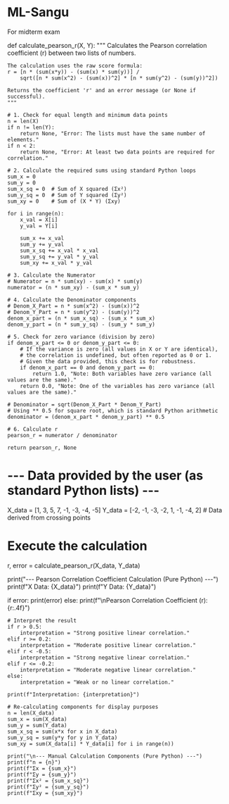 # ML-Sangu
For midterm exam


def calculate_pearson_r(X, Y):
    """
    Calculates the Pearson correlation coefficient (r) between two lists of numbers.

    The calculation uses the raw score formula:
    r = [n * (sum(x*y)) - (sum(x) * sum(y))] /
        sqrt([n * sum(x^2) - (sum(x))^2] * [n * sum(y^2) - (sum(y))^2])
    
    Returns the coefficient 'r' and an error message (or None if successful).
    """
    
    # 1. Check for equal length and minimum data points
    n = len(X)
    if n != len(Y):
        return None, "Error: The lists must have the same number of elements."
    if n < 2:
        return None, "Error: At least two data points are required for correlation."

    # 2. Calculate the required sums using standard Python loops
    sum_x = 0
    sum_y = 0
    sum_x_sq = 0  # Sum of X squared (Σx²)
    sum_y_sq = 0  # Sum of Y squared (Σy²)
    sum_xy = 0    # Sum of (X * Y) (Σxy)

    for i in range(n):
        x_val = X[i]
        y_val = Y[i]

        sum_x += x_val
        sum_y += y_val
        sum_x_sq += x_val * x_val
        sum_y_sq += y_val * y_val
        sum_xy += x_val * y_val

    # 3. Calculate the Numerator
    # Numerator = n * sum(xy) - sum(x) * sum(y)
    numerator = (n * sum_xy) - (sum_x * sum_y)

    # 4. Calculate the Denominator components
    # Denom_X_Part = n * sum(x^2) - (sum(x))^2
    # Denom_Y_Part = n * sum(y^2) - (sum(y))^2
    denom_x_part = (n * sum_x_sq) - (sum_x * sum_x)
    denom_y_part = (n * sum_y_sq) - (sum_y * sum_y)

    # 5. Check for zero variance (division by zero)
    if denom_x_part <= 0 or denom_y_part <= 0:
        # If the variance is zero (all values in X or Y are identical), 
        # the correlation is undefined, but often reported as 0 or 1.
        # Given the data provided, this check is for robustness.
        if denom_x_part == 0 and denom_y_part == 0:
            return 1.0, "Note: Both variables have zero variance (all values are the same)."
        return 0.0, "Note: One of the variables has zero variance (all values are the same)."
        
    # Denominator = sqrt(Denom_X_Part * Denom_Y_Part)
    # Using ** 0.5 for square root, which is standard Python arithmetic
    denominator = (denom_x_part * denom_y_part) ** 0.5

    # 6. Calculate r
    pearson_r = numerator / denominator

    return pearson_r, None

# --- Data provided by the user (as standard Python lists) ---
X_data = [1, 3, 5, 7, -1, -3, -4, -5]
Y_data = [-2, -1, -3, -2, 1, -1, -4, 2] # Data derived from crossing points

# Execute the calculation
r, error = calculate_pearson_r(X_data, Y_data)

print("--- Pearson Correlation Coefficient Calculation (Pure Python) ---")
print(f"X Data: {X_data}")
print(f"Y Data: {Y_data}")

if error:
    print(error)
else:
    print(f"\nPearson Correlation Coefficient (r): {r:.4f}")

    # Interpret the result
    if r > 0.5:
        interpretation = "Strong positive linear correlation."
    elif r >= 0.2:
        interpretation = "Moderate positive linear correlation."
    elif r < -0.5:
        interpretation = "Strong negative linear correlation."
    elif r <= -0.2:
        interpretation = "Moderate negative linear correlation."
    else:
        interpretation = "Weak or no linear correlation."

    print(f"Interpretation: {interpretation}")

    # Re-calculating components for display purposes
    n = len(X_data)
    sum_x = sum(X_data)
    sum_y = sum(Y_data)
    sum_x_sq = sum(x*x for x in X_data)
    sum_y_sq = sum(y*y for y in Y_data)
    sum_xy = sum(X_data[i] * Y_data[i] for i in range(n))

    print("\n--- Manual Calculation Components (Pure Python) ---")
    print(f"n = {n}")
    print(f"Σx = {sum_x}")
    print(f"Σy = {sum_y}")
    print(f"Σx² = {sum_x_sq}")
    print(f"Σy² = {sum_y_sq}")
    print(f"Σxy = {sum_xy}")






    
